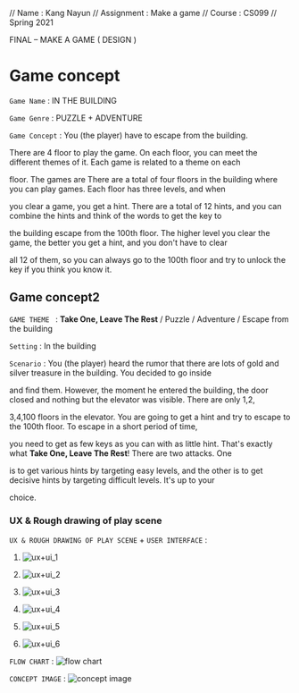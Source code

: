 // Name       : Kang Nayun
// Assignment : Make a game
// Course     : CS099
// Spring 2021

FINAL – MAKE A GAME ( DESIGN ) 

# Game concept 

 `Game Name` :  IN THE BUILDING

 `Game Genre` : PUZZLE + ADVENTURE

 `Game Concept` : You (the player) have to escape from the building. 

 There are 4 floor to play the game. On each floor, you can meet the different themes of it. Each game is related to a theme on each 

 floor. The games are There are a total of four floors in the building where you can play games. Each floor has three levels, and when 
 
 you clear a game, you get a hint. There are a total of 12 hints, and you can combine the hints and think of the words to get the key to
 
  the building escape from the 100th floor. The higher level you clear the game, the better you get a hint, and you don't have to clear 
  
  all 12 of them, so you can always go to the 100th floor and try to unlock the key if you think you know it. 

## Game concept2

`GAME THEME ` : **Take One, Leave The Rest** / Puzzle / Adventure / Escape from the building 

`Setting` : In the building

`Scenario` : You (the player) heard the rumor that there are lots of gold and silver treasure in the building. You decided to go inside 

and find them. However, the moment he entered the building, the door closed and nothing but the elevator was visible. There are only 1,2,

3,4,100 floors in the elevator. You are going to get a hint and try to escape to the 100th floor. To escape in a short period of time, 

you need to get as few keys as you can with as little hint. That's exactly what **Take One, Leave The Rest**! There are two attacks. One

 is to get various hints by targeting easy levels, and the other is to get decisive hints by targeting difficult levels. It's up to your 
 
 choice.

### UX & Rough drawing of play scene

 `UX & ROUGH DRAWING OF PLAY SCENE` + `USER INTERFACE` :
 
 1.  ![ux+ui_1](https://user-images.githubusercontent.com/80273158/123540595-c968c280-d77a-11eb-9f82-4e384e194314.jpg)

 2.  ![ux+ui_2](https://user-images.githubusercontent.com/80273158/123540666-206e9780-d77b-11eb-8044-be06a344e099.jpg)

 3.  ![ux+ui_3](https://user-images.githubusercontent.com/80273158/123540675-2bc1c300-d77b-11eb-8051-764e75e4ad8a.jpg)

 4.  ![ux+ui_4](https://user-images.githubusercontent.com/80273158/123540693-45630a80-d77b-11eb-96f4-d07806f2896a.jpg)

 5.  ![ux+ui_5](https://user-images.githubusercontent.com/80273158/123540699-498f2800-d77b-11eb-93c2-cf109e1c60de.jpg)

 6.  ![ux+ui_6](https://user-images.githubusercontent.com/80273158/123540702-4c8a1880-d77b-11eb-94d1-8880198f1ad3.jpg)

 `FLOW CHART` : ![flow chart](https://user-images.githubusercontent.com/80273158/123540717-67f52380-d77b-11eb-9c24-03073bb60242.jpg)

 `CONCEPT IMAGE` : ![concept image](https://user-images.githubusercontent.com/80273158/123540722-69265080-d77b-11eb-861e-48f8a6d70a20.jpg)
